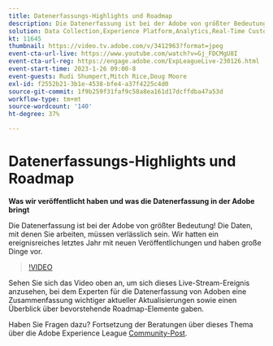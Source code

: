 ```yaml
---
title: Datenerfassungs-Highlights und Roadmap
description: Die Datenerfassung ist bei der Adobe von größter Bedeutung! Die Daten, mit denen Sie arbeiten, müssen verlässlich sein. Wir hatten ein ereignisreiches letztes Jahr mit neuen Veröffentlichungen und haben große Dinge vor.
solution: Data Collection,Experience Platform,Analytics,Real-Time Customer Data Platform,Customer Journey Analytics
kt: 11645
thumbnail: https://video.tv.adobe.com/v/3412963?format=jpeg
event-cta-url-live: https://www.youtube.com/watch?v=Gj_FDCMgU8I
event-cta-url-reg: https://engage.adobe.com/ExpLeagueLive-230126.html
event-start-time: 2023-1-26 09:00-8
event-guests: Rudi Shumpert,Mitch Rice,Doug Moore
exl-id: f2552b21-3b1e-4538-bfe4-a37f4225c4d0
source-git-commit: 1f9b259f31faf9c58a8ea161d17dcffdba47a53d
workflow-type: tm+mt
source-wordcount: '140'
ht-degree: 37%

---
```


# Datenerfassungs-Highlights und Roadmap

**Was wir veröffentlicht haben und was die Datenerfassung in der Adobe bringt**

Die Datenerfassung ist bei der Adobe von größter Bedeutung! Die Daten, mit denen Sie arbeiten, müssen verlässlich sein. Wir hatten ein ereignisreiches letztes Jahr mit neuen Veröffentlichungen und haben große Dinge vor.

>[!VIDEO](https://video.tv.adobe.com/v/3412963/?quality=12&learn=on)

Sehen Sie sich das Video oben an, um sich dieses Live-Stream-Ereignis anzusehen, bei dem Experten für die Datenerfassung von Adoben eine Zusammenfassung wichtiger aktueller Aktualisierungen sowie einen Überblick über bevorstehende Roadmap-Elemente gaben.

Haben Sie Fragen dazu? Fortsetzung der Beratungen über dieses Thema über die Adobe Experience League [Community-Post](https://experienceleaguecommunities.adobe.com/t5/adobe-experience-platform-launch/experience-league-live-post-session-discussion-data-collection/m-p/569923#M316).
